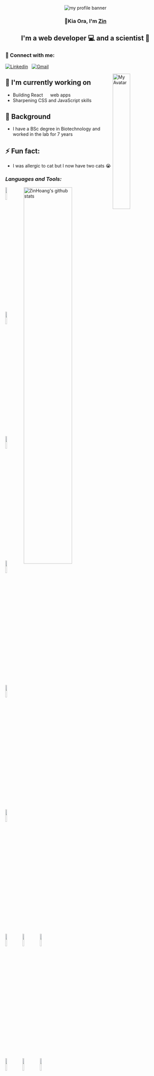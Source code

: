 <!-- My title -->
<p align ="center">
  <img src="https://i.imgur.com/zWmBe4Q.png" alt='my profile banner'>
</p>

<h3 align="center">
  👋Kia Ora, I'm <a href="https://seasoned-food.herokuapp.com/">Zin</a>
</h3> 

<h2 align="center">
  I'm a web developer 💻 and a scientist 🔬
</h2> 

### 🤝 Connect with me:
[![Linkedin](https://img.shields.io/badge/-LinkedIn-blue?style=flat&logo=Linkedin&logoColor=white)](https://www.linkedin.com/in/zinhoang/) &nbsp;
[![Gmail](https://img.shields.io/badge/-Gmail-c14438?style=flat&logo=Gmail&logoColor=white)](mailto:hoang.mantue@gmail.com)

<img width="33%" align="right" alt="My Avatar" src="https://i.imgur.com/FtdEDX6.png" />

## 🔭 I'm currently working on
- Building React <img width=15 src="https://www.vectorlogo.zone/logos/reactjs/reactjs-icon.svg"> web apps
- Sharpening CSS and JavaScript skills

<!-- ## 💼I’m currently learning 
- JavaScript
- SQLite -->

##  🌱 Background
- I have a BSc degree in Biotechnology and worked in the lab for 7 years

## ⚡ Fun fact: 
- I was allergic to cat but I now have two cats :sob:


### *Languages and Tools:*
<p>
  <a href="https://github.com/ZinHoang/handle-path-oz">
    <img width="55%" align="right" alt="ZinHoang's github stats" src="https://github-readme-stats.vercel.app/api?username=ZinHoang&show_icons=true&hide_border=true" />
  </a>

<code><img width="10%" src="https://www.vectorlogo.zone/logos/w3_html5/w3_html5-ar21.svg"></code>
<code><img width="10%" height="10%" src="https://www.vectorlogo.zone/logos/javascript/javascript-ar21.svg"></code>
<code><img width="10%" src="https://www.vectorlogo.zone/logos/w3_css/w3_css-ar21.svg"></code>
  <br />
<code><img width="10%" src="https://www.vectorlogo.zone/logos/nodejs/nodejs-ar21.svg"></code>
<code><img width="10%" src="https://www.vectorlogo.zone/logos/handlebarsjs/handlebarsjs-ar21.svg"></code>
<code><img width="10%" src="https://www.vectorlogo.zone/logos/json/json-ar21.svg"></code>
<br />
<code><img width="10%" src="https://www.vectorlogo.zone/logos/expressjs/expressjs-ar21.svg"></code>
<code><img width="10%" src="https://www.vectorlogo.zone/logos/java/java-ar21.svg"></code>
<code><img width="10%" src="https://www.vectorlogo.zone/logos/jestjsio/jestjsio-ar21.svg"></code>
  <br />
<code><img width="10%" src="https://www.vectorlogo.zone/logos/npmjs/npmjs-ar21.svg"></code>
<code><img width="10%" src="https://www.vectorlogo.zone/logos/reactjs/reactjs-ar21.svg"></code>
<code><img width="10%" src="https://www.vectorlogo.zone/logos/sqlite/sqlite-ar21.svg"></code>
  <br />
</p>

<!-- This readme was inspired by Murillo Comino - https://github.com/onimur and Yu Shi https://github.com/yushi1007 -->



